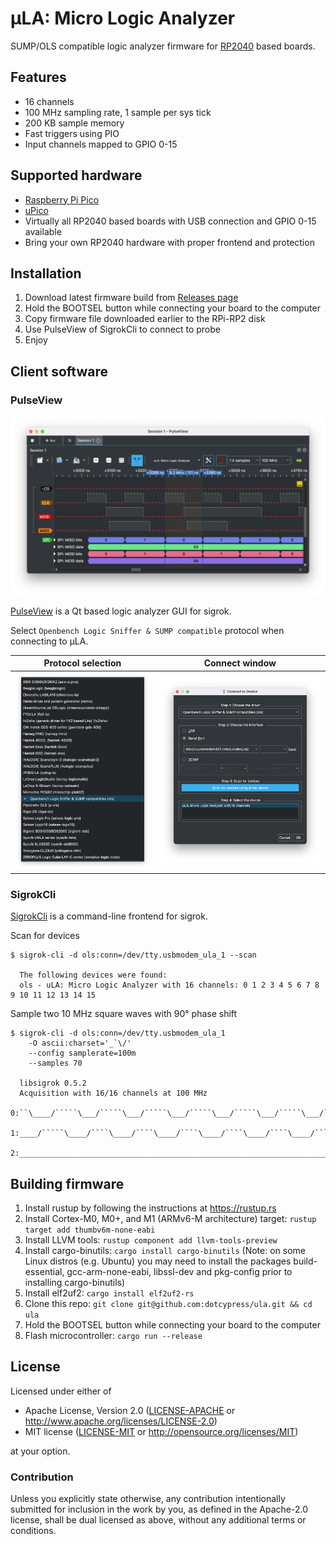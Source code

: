 # μLA: Micro Logic Analyzer

SUMP/OLS compatible logic analyzer firmware for [RP2040](https://en.wikipedia.org/wiki/RP2040) based boards.

## Features

* 16 channels
* 100 MHz sampling rate, 1 sample per sys tick
* 200 KB sample memory
* Fast triggers using PIO
* Input channels mapped to GPIO 0-15

## Supported hardware

* [Raspberry Pi Pico](https://www.raspberrypi.com/products/raspberry-pi-pico)
* [uPico](https://github.com/dotcypress/upico)
* Virtually all RP2040 based boards with USB connection and GPIO 0-15 available
* Bring your own RP2040 hardware with proper frontend and protection

## Installation

1. Download latest firmware build from [Releases page](https://github.com/dotcypress/ula/releases)
2. Hold the BOOTSEL button while connecting your board to the computer
3. Copy firmware file downloaded earlier to the RPi-RP2 disk
4. Use PulseView of SigrokCli to connect to probe
5. Enjoy

## Client software

### PulseView

<img al="uLA: Micro Logic Analyzer" width="800" src="docs/pulseview.png">

[PulseView](https://sigrok.org/wiki/PulseView) is a Qt based logic analyzer GUI for sigrok.

Select `Openbench Logic Sniffer & SUMP compatible` protocol when connecting to μLA.

Protocol selection         |  Connect window
:-------------------------:|:-------------------------:
<img alt="uLA: Micro Logic Analyzer" src="docs/pulseview_protocol.png"> | <img alt="uLA: Micro Logic Analyzer" src="docs/pulseview_connect.png">

### SigrokCli

[SigrokCli](https://sigrok.org/wiki/Sigrok-cli) is a command-line frontend for sigrok.

Scan for devices
```
$ sigrok-cli -d ols:conn=/dev/tty.usbmodem_ula_1 --scan

  The following devices were found:
  ols - uLA: Micro Logic Analyzer with 16 channels: 0 1 2 3 4 5 6 7 8 9 10 11 12 13 14 15
```

Sample two 10 MHz square waves with 90° phase shift
```
$ sigrok-cli -d ols:conn=/dev/tty.usbmodem_ula_1 
    -O ascii:charset='_`\/'
    --config samplerate=100m
    --samples 70

  libsigrok 0.5.2
  Acquisition with 16/16 channels at 100 MHz
  0:``\____/`````\___/`````\___/`````\___/`````\___/`````\___/`````\___/``
  1:____/`````\____/````\____/````\____/````\____/````\____/````\____/````
  2:______________________________________________________________________
```

## Building firmware

1. Install rustup by following the instructions at https://rustup.rs
2. Install Cortex-M0, M0+, and M1 (ARMv6-M architecture) target: `rustup target add thumbv6m-none-eabi`
3. Install LLVM tools: `rustup component add llvm-tools-preview`
4. Install cargo-binutils: `cargo install cargo-binutils` (Note: on some Linux distros (e.g. Ubuntu) you may need to install the packages build-essential, gcc-arm-none-eabi, libssl-dev and pkg-config prior to installing cargo-binutils)
5. Install elf2uf2: `cargo install elf2uf2-rs`
6. Clone this repo: `git clone git@github.com:dotcypress/ula.git && cd ula`
7. Hold the BOOTSEL button while connecting your board to the computer
8. Flash microcontroller: `cargo run --release`

## License

Licensed under either of

- Apache License, Version 2.0 ([LICENSE-APACHE](LICENSE-APACHE) or
  http://www.apache.org/licenses/LICENSE-2.0)
- MIT license ([LICENSE-MIT](LICENSE-MIT) or http://opensource.org/licenses/MIT)

at your option.

### Contribution

Unless you explicitly state otherwise, any contribution intentionally submitted
for inclusion in the work by you, as defined in the Apache-2.0 license, shall be
dual licensed as above, without any additional terms or conditions.
